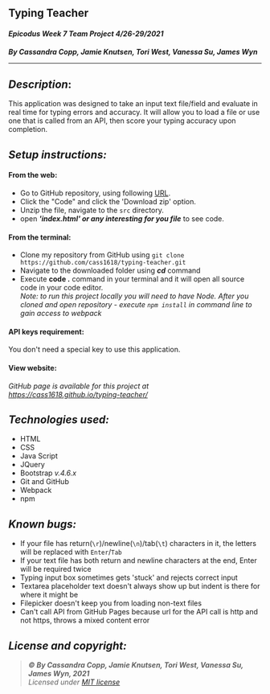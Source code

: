 
## Typing Teacher
#### *Epicodus Week 7 Team Project  4/26-29/2021*
***By Cassandra Copp, Jamie Knutsen, Tori West, Vanessa Su, James Wyn***
___
   

## *Description*:    
This application was designed to take an input text file/field and evaluate in real time for typing errors and accuracy.  It will allow you to load a file or use one that is called from an API, then score your typing accuracy upon completion.


## *Setup instructions:*
#### From the web:
* Go to GitHub repository, using following [URL](https://github.com/cass1618/typing-teacher.git).
* Click the "Code" and click the 'Download zip' option.
* Unzip the file, navigate to the `src` directory.
* open ***'index.html' or any interesting for you file*** to see code.
#### From the terminal: 
* Clone my repository from GitHub using `git clone https://github.com/cass1618/typing-teacher.git`
* Navigate to the downloaded folder using ***cd*** command
* Execute **code .** command in your terminal and it will open all source code in your code editor.    
*Note: to run this project locally you will need to have Node. After you cloned and open repository - execute `npm install` in command line to gain access to webpack*
#### API keys requirement: 
You don't need a special key to use this application.   

#### View website:
*GitHub page is available for this project at https://cass1618.github.io/typing-teacher/*

## *Technologies used:*
* HTML
* CSS
* Java Script
* JQuery
* Bootstrap *v.4.6.x*
* Git and GitHub
* Webpack
* npm

## *Known bugs:*
* If your file has return(`\r`)/newline(`\n`)/tab(`\t`) characters in it, the letters will be replaced with `Enter`/`Tab`
* If your text file has both return and newline characters at the end, Enter will be required twice
* Typing input box sometimes gets 'stuck' and rejects correct input
* Textarea placeholder text doesn't always show up but indent is there for where it might be
* Filepicker doesn't keep you from loading non-text files
* Can't call API from GitHub Pages because url for the API call is http and not https, throws a mixed content error

## *License and copyright:*

> ***© By Cassandra Copp, Jamie Knutsen, Tori West, Vanessa Su, James Wyn, 2021***    
> *Licensed under [MIT license](https://mit-license.org/)*